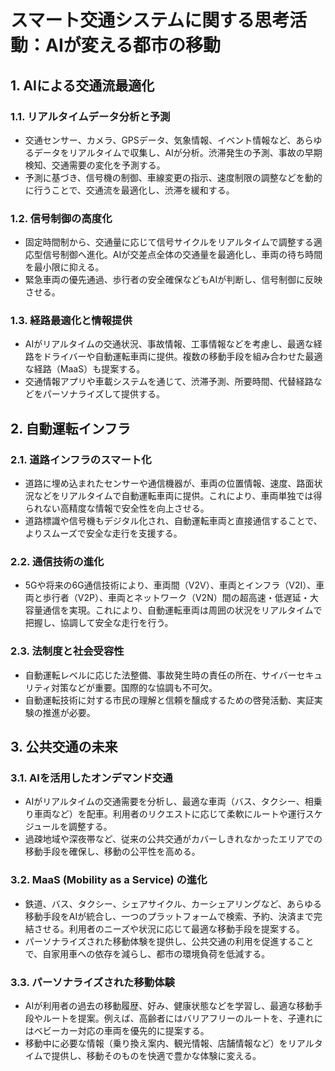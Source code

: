 # スマート交通システムに関する思考活動：AIが変える都市の移動

## 1. AIによる交通流最適化

### 1.1. リアルタイムデータ分析と予測
- 交通センサー、カメラ、GPSデータ、気象情報、イベント情報など、あらゆるデータをリアルタイムで収集し、AIが分析。渋滞発生の予測、事故の早期検知、交通需要の変化を予測する。
- 予測に基づき、信号機の制御、車線変更の指示、速度制限の調整などを動的に行うことで、交通流を最適化し、渋滞を緩和する。

### 1.2. 信号制御の高度化
- 固定時間制から、交通量に応じて信号サイクルをリアルタイムで調整する適応型信号制御へ進化。AIが交差点全体の交通量を最適化し、車両の待ち時間を最小限に抑える。
- 緊急車両の優先通過、歩行者の安全確保などもAIが判断し、信号制御に反映させる。

### 1.3. 経路最適化と情報提供
- AIがリアルタイムの交通状況、事故情報、工事情報などを考慮し、最適な経路をドライバーや自動運転車両に提供。複数の移動手段を組み合わせた最適な経路（MaaS）も提案する。
- 交通情報アプリや車載システムを通じて、渋滞予測、所要時間、代替経路などをパーソナライズして提供する。

## 2. 自動運転インフラ

### 2.1. 道路インフラのスマート化
- 道路に埋め込まれたセンサーや通信機器が、車両の位置情報、速度、路面状況などをリアルタイムで自動運転車両に提供。これにより、車両単独では得られない高精度な情報で安全性を向上させる。
- 道路標識や信号機もデジタル化され、自動運転車両と直接通信することで、よりスムーズで安全な走行を支援する。

### 2.2. 通信技術の進化
- 5Gや将来の6G通信技術により、車両間（V2V）、車両とインフラ（V2I）、車両と歩行者（V2P）、車両とネットワーク（V2N）間の超高速・低遅延・大容量通信を実現。これにより、自動運転車両は周囲の状況をリアルタイムで把握し、協調して安全な走行を行う。

### 2.3. 法制度と社会受容性
- 自動運転レベルに応じた法整備、事故発生時の責任の所在、サイバーセキュリティ対策などが重要。国際的な協調も不可欠。
- 自動運転技術に対する市民の理解と信頼を醸成するための啓発活動、実証実験の推進が必要。

## 3. 公共交通の未来

### 3.1. AIを活用したオンデマンド交通
- AIがリアルタイムの交通需要を分析し、最適な車両（バス、タクシー、相乗り車両など）を配車。利用者のリクエストに応じて柔軟にルートや運行スケジュールを調整する。
- 過疎地域や深夜帯など、従来の公共交通がカバーしきれなかったエリアでの移動手段を確保し、移動の公平性を高める。

### 3.2. MaaS (Mobility as a Service) の進化
- 鉄道、バス、タクシー、シェアサイクル、カーシェアリングなど、あらゆる移動手段をAIが統合し、一つのプラットフォームで検索、予約、決済まで完結させる。利用者のニーズや状況に応じて最適な移動手段を提案する。
- パーソナライズされた移動体験を提供し、公共交通の利用を促進することで、自家用車への依存を減らし、都市の環境負荷を低減する。

### 3.3. パーソナライズされた移動体験
- AIが利用者の過去の移動履歴、好み、健康状態などを学習し、最適な移動手段やルートを提案。例えば、高齢者にはバリアフリーのルートを、子連れにはベビーカー対応の車両を優先的に提案する。
- 移動中に必要な情報（乗り換え案内、観光情報、店舗情報など）をリアルタイムで提供し、移動そのものを快適で豊かな体験に変える。
